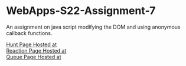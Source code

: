 # WebApps-S22-Assignment-7
An assignment on java script modifying the DOM and using anonymous callback functions.<br>

[Hunt Page Hosted at](https://44-563-web-apps-s22.github.io/webapps-s22-assignment-7-bindisanjay/hunt.html)<br>
[Reaction Page Hosted at](https://44-563-web-apps-s22.github.io/webapps-s22-assignment-7-bindisanjay/reaction.html)<br>
[Queue Page Hosted at](https://44-563-web-apps-s22.github.io/webapps-s22-assignment-7-bindisanjay/queue.html)<br>

